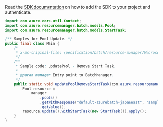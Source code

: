 Read the [SDK documentation](https://github.com/Azure/azure-sdk-for-java/blob/azure-resourcemanager-batch_1.0.0/sdk/batch/azure-resourcemanager-batch/README.md) on how to add the SDK to your project and authenticate.

```java
import com.azure.core.util.Context;
import com.azure.resourcemanager.batch.models.Pool;
import com.azure.resourcemanager.batch.models.StartTask;

/** Samples for Pool Update. */
public final class Main {
    /*
     * x-ms-original-file: specification/batch/resource-manager/Microsoft.Batch/stable/2022-01-01/examples/PoolUpdate_RemoveStartTask.json
     */
    /**
     * Sample code: UpdatePool - Remove Start Task.
     *
     * @param manager Entry point to BatchManager.
     */
    public static void updatePoolRemoveStartTask(com.azure.resourcemanager.batch.BatchManager manager) {
        Pool resource =
            manager
                .pools()
                .getWithResponse("default-azurebatch-japaneast", "sampleacct", "testpool", Context.NONE)
                .getValue();
        resource.update().withStartTask(new StartTask()).apply();
    }
}
```
